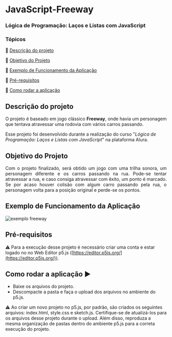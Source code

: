 <h1>JavaScript-Freeway</h1> 
<h3>Lógica de Programação: Laços e Listas com JavaScript</h3>

### Tópicos 

:small_blue_diamond: [Descrição do projeto](#descrição-do-projeto)

:small_blue_diamond: [Objetivo do Projeto](#objetivo-do-projeto)

:small_blue_diamond: [Exemplo de Funcionamento da Aplicação](#exemplo-de-funcionamento-da-aplicação)

:small_blue_diamond: [Pré-requisitos](#pré-requisitos)

:small_blue_diamond: [Como rodar a aplicação](#como-rodar-a-aplicação-arrow_forward)


## Descrição do projeto 

<p align="justify">
  O projeto é baseado em jogo clássico <b>Freeway</b>, onde havia um personagem que tentava atravessar uma rodovia com vários carros passando.
<p>Esse projeto foi desenvolvido durante a realização do curso "<em>Lógica de Programação: Laços e Listas com JavaScript</em>" na plataforma Alura.
</p>

## Objetivo do Projeto
<p align="justify">
Com o projeto finalizado, será obtido um jogo com uma trilha sonora, um personagem diferente e os carros passando na rua. Pode-se tentar atravessar a rua, e caso consiga atravessar com êxito, um ponto é marcado. Se por acaso houver colisão com algum carro passando pela rua, o personagem volta para a posição original e perde-se os pontos.
</p>

## Exemplo de Funcionamento da Aplicação

![exemplo freeway](https://github.com/ArlindoMessias/JavaScript-Freeway/assets/47644068/58b73435-4a94-49d5-88cd-cc3b256959c2)

## Pré-requisitos

:warning: Para a execução desse projeto é necessário criar uma conta e estar logado no no Web Editor p5.js ([https://editor.p5js.org/](https://editor.p5js.org/)).

## Como rodar a aplicação :arrow_forward:

 - Baixe os arquivos do projeto. 
 - Descompacte a pasta e faça o upload dos arquivos no ambiente do p5.js.
 
 :warning: Ao criar um novo projeto no p5.js, por padrão, são criados os seguintes arquivos: index.html, style.css e sketch.js. Certifique-se de atualizá-los para os arquivos desse projeto durante o upload. Além disso, reproduza a mesma organização de pastas dentro do ambiente p5.js para a correta execução do projeto.
